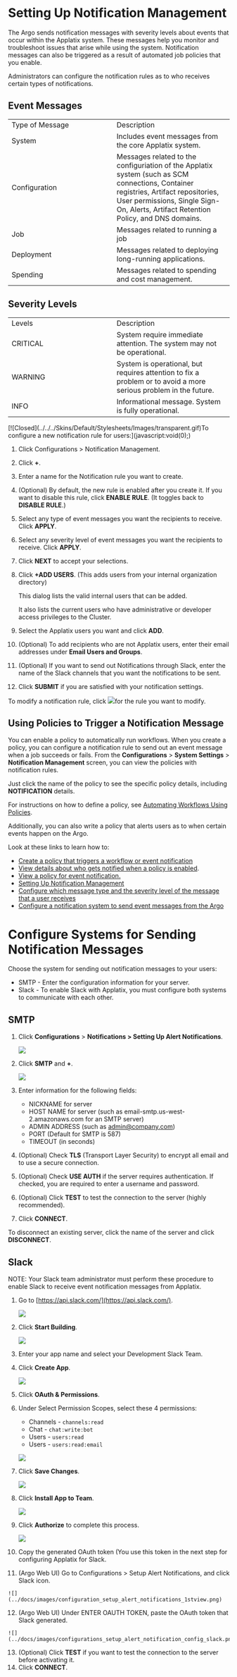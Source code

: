 # Setting Up Notification Management

The <span class="GeneralApplatix Platform Name">Argo</span> sends notification messages with severity levels about events that occur within the Applatix system. These messages help you monitor and troubleshoot issues that arise while using the system. Notification messages can also be triggered as a result of automated job policies that you enable.

Administrators can configure the notification rules as to who receives certain types of notifications.

## Event Messages

<table style="width: 100%;" xmlns=""><colgroup><col style="width: 239px;"> <col></colgroup>

<tbody>

<tr>

<td>Type of Message</td>

<td>Description</td>

</tr>

<tr>

<td>System</td>

<td>Includes event messages from the core Applatix system.</td>

</tr>

<tr>

<td>Configuration</td>

<td>Messages related to the configuriation of the Applatix system (such as SCM connections, Container registries, Artifact repositories, User permissions, Single Sign-On, Alerts, Artifact Retention Policy, and DNS domains.</td>

</tr>

<tr>

<td>Job</td>

<td>Messages related to running a job</td>

</tr>

<tr>

<td>Deployment</td>

<td>Messages related to deploying long-running applications.</td>

</tr>

<tr>

<td>Spending</td>

<td>Messages related to spending and cost management.</td>

</tr>

</tbody>

</table>

## Severity Levels

<table style="width: 100%;" xmlns=""><colgroup><col style="width: 239px;"> <col></colgroup>

<tbody>

<tr>

<td>Levels</td>

<td>Description</td>

</tr>

<tr>

<td>CRITICAL</td>

<td>System require immediate attention. The system may not be operational.</td>

</tr>

<tr>

<td>WARNING</td>

<td>System is operational, but requires attention to fix a problem or to avoid a more serious problem in the future.</td>

</tr>

<tr>

<td>INFO</td>

<td>Informational message. System is fully operational.</td>

</tr>

</tbody>

</table>

<div class="MCDropDown MCDropDown_Open dropDown" xmlns=""><span class="MCDropDownHead dropDownHead">[![Closed](../../../Skins/Default/Stylesheets/Images/transparent.gif)To configure a new notification rule for users:](javascript:void(0);)</span>

<div class="MCDropDownBody dropDownBody">

1.  Click Configurations > Notification Management.

2.  Click **+**.

3.  Enter a name for the Notification rule you want to create.
4.  (Optional) By default, the new rule is enabled after you create it. If you want to disable this rule, click **ENABLE RULE**. (It toggles back to **DISABLE RULE**.)
5.  Select any type of event messages you want the recipients to receive. Click **APPLY**.
6.  Select any severity level of event messages you want the recipients to receive. Click **APPLY**.

7.  Click **NEXT** to accept your selections.

8.  Click **+ADD USERS**. (This adds users from your internal organization directory)

    This dialog lists the valid internal users that can be added.

    It also lists the current users who have administrative or developer access privileges to the Cluster.

9.  Select the Applatix users you want and click **ADD**.
10.  (Optional) To add recipients who are not Applatix users, enter their email addresses under **Email Users and Groups**.
11.  (Optional) If you want to send out Notifications through Slack, enter the name of the Slack channels that you want the notifications to be sent.
12.  Click **SUBMIT** if you are satisfied with your notification settings.

To modify a notification rule, click ![](../docs/images/pencil_4_editing.png)for the rule you want to modify.

</div>

</div>

## <a name="UsingPolicies2TriggerNotificationMessage"></a>Using Policies to Trigger a Notification Message

You can enable a policy to automatically run workflows. When you create a policy, you can configure a notification rule to send out an event message when a job succeeds or fails. From the **Configurations** > **System Settings** > **Notification Management** screen, you can view the policies with notification rules.

Just click the name of the policy to see the specific policy details, including **NOTIFICATION** details.

For instructions on how to define a policy, see [Automating Workflows Using Policies](#/docs;doc=%2F..%2Fyaml%2Fex_create_policy_4_workflow.md).

Additionally, you can also write a policy that alerts users as to when certain events happen on the <span class="GeneralKubernetes Cluster with Argo">Argo</span>.

Look at these links to learn how to:

*   [Create a policy that triggers a workflow or event notification](#/docs;doc=%2F..%2Fyaml%2Fex_create_policy_4_workflow.md)
*   [View details about who gets notified when a policy is enabled](#).
*   [View a policy for event notification.](#UsingPolicies2TriggerNotificationMessage)
*   [Setting Up Notification Management](#)
*   [Configure which message type and the severity level of the message that a user receives](#)
*   [Configure a notification system to send event messages from the <span class="GeneralApplatix System">Argo</span>](#/docs;doc=setupalertnotificationnotused.md)

# Configure Systems for Sending Notification Messages

Choose the system for sending out notification messages to your users:

*   SMTP - Enter the configuration information for your server.
*   Slack - To enable Slack with Applatix, you must configure both systems to communicate with each other.

## SMTP

1.  Click **Configurations** > **Notifications > Setting Up Alert Notifications**.

    ![](../docs/images/configurations_setup_alert_notification_1stview_1249x504.png)

2.  Click **SMTP** and **+**.

    ![](../docs/images/configurations_setup_alert_notification_configdialog_1255x815.png)

3.  Enter information for the following fields:
    *   NICKNAME for server
    *   HOST NAME for server (such as email-smtp.us-west-2.amazonaws.com for an SMTP server)
    *   ADMIN ADDRESS (such as admin@company.com)
    *   PORT (Default for SMTP is 587)
    *   TIMEOUT (in seconds)
4.  (Optional) Check **TLS** (Transport Layer Security) to encrypt all email and to use a secure connection.
5.  (Optional) Check **USE AUTH** if the server requires authentication. If checked, you are required to enter a username and password.
6.  (Optional) Click **TEST** to test the connection to the server (highly recommended).
7.  Click **CONNECT**.

To disconnect an existing server, click the name of the server and click **DISCONNECT**.

## Slack

NOTE: Your Slack team administrator must perform these procedure to enable Slack to receive event notification messages from Applatix.

1.  Go to [https://api.slack.com/](https://api.slack.com/).

    ![](../docs/images/1_start_1099x317.png)

2.  Click **Start Building**.

    ![](../docs/images/2_create-app_920x410.png)

3.  Enter your app name and select your Development Slack Team.
4.  Click **Create App**.

    ![](../docs/images/3_features_562x573.png)

5.  Click **OAuth & Permissions**.
6.  Under Select Permission Scopes, select these 4 permissions:

    *   Channels - `channels:read`
    *   Chat - `chat:write:bot`
    *   Users - `users:read`
    *   Users - `users:read:email`

    ![](../docs/images/4_oauth-permissions_788x872.png)

7.  Click **Save Changes**.

    ![](../docs/images/5_install-app_815x501.png)

8.  Click **Install App to Team**.

    ![](../docs/images/6_authorize_761x733.png)

9.  Click **Authorize** to complete this process.

    ![](../docs/images/7_oauth-token_919x645.png)

10.  Copy the generated OAuth token (You use this token in the next step for configuring Applatix for Slack.
11.  (<span class="GeneralApplatix Cluster Console">Argo Web UI</span>) Go to Configurations > Setup Alert Notifications, and click Slack icon.

    ![](../docs/images/configuration_setup_alert_notifications_1stview.png)

12.  (<span class="GeneralApplatix Cluster Console">Argo Web UI</span>) Under ENTER OAUTH TOKEN, paste the OAuth token that Slack generated.

    ![](../docs/images/configurations_setup_alert_notification_config_slack.png)

13.  (Optional) Click **TEST** if you want to test the connection to the server before activating it.
14.  Click **CONNECT**.